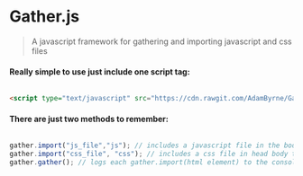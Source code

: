 Gather.js
=========

 > A javascript framework for gathering and importing javascript and css files

#### Really simple to use just include one script tag:

```html

<script type="text/javascript" src="https://cdn.rawgit.com/AdamByrne/Gather.js/master/bin/gather.js"></script>

```

#### There are just two methods to remember:

```javascript

gather.import("js_file","js"); // includes a javascript file in the body tag
gather.import("css_file", "css"); // includes a css file in head body tag
gather.gather(); // logs each gather.import(html element) to the console (for debugging)

```
